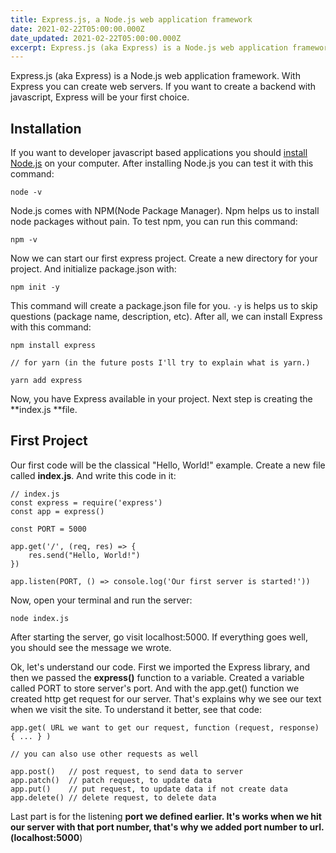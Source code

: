 ```yaml
---
title: Express.js, a Node.js web application framework
date: 2021-02-22T05:00:00.000Z
date_updated: 2021-02-22T05:00:00.000Z
excerpt: Express.js (aka Express) is a Node.js web application framework. With Express you can create web servers.
---
```


Express.js (aka Express) is a Node.js web application framework. With Express you can create web servers. If you want to create a backend with javascript, Express will be your first choice.

## Installation

If you want to developer javascript based applications you should [install Node.js](https://nodejs.org/en/) on your computer. After installing Node.js you can test it with this command:

    node -v
    

Node.js comes with NPM(Node Package Manager). Npm helps us to install node packages without pain. To test npm, you can run this command:

    npm -v
    

Now we can start our first express project. Create a new directory for your project. And initialize package.json with:

    npm init -y
    

This command will create a package.json file for you. `-y` is helps us to skip questions (package name, description, etc). After all, we can install Express with this command:

    npm install express
    
    // for yarn (in the future posts I'll try to explain what is yarn.)
    
    yarn add express
    
    

Now, you have Express available in your project. Next step is creating the **index.js **file.

## First Project

Our first code will be the classical "Hello, World!" example. Create a new file called **index.js**. And write this code in it:

    // index.js
    const express = require('express')
    const app = express()
    
    const PORT = 5000
    
    app.get('/', (req, res) => {
        res.send("Hello, World!")
    })
    
    app.listen(PORT, () => console.log('Our first server is started!'))
    

Now, open your terminal and run the server:

    node index.js
    

After starting the server, go visit localhost:5000. If everything goes well, you should see the message we wrote.

Ok, let's understand our code. First we imported the Express library, and then we passed the **express()** function to a variable. Created a variable called PORT to store server's port. And with the app.get() function we created http get request for our server. That's explains why we see our text when we visit the site. To understand it better, see that code:

    app.get( URL we want to get our request, function (request, response) { ... } )
    
    // you can also use other requests as well
    
    app.post()   // post request, to send data to server
    app.patch()  // patch request, to update data
    app.put()    // put request, to update data if not create data
    app.delete() // delete request, to delete data
    

Last part is for the listening **port **we defined earlier. It's works when we hit our server with that port number, that's why we added port number to url. (localhost**:5000**)
